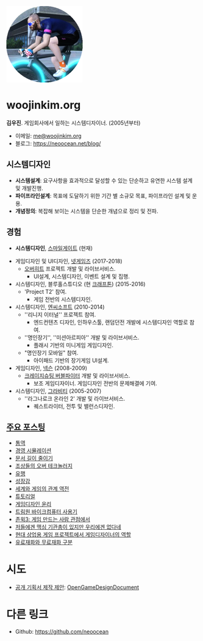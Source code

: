 ![profile](profile.png)



# woojinkim.org

**김우진**. 게임회사에서 일하는 시스템디자이너. (2005년부터)

* 이메일: me@woojinkim.org
* 블로그: https://neoocean.net/blog/



## 시스템디자인

- **시스템설계**: 요구사항을 효과적으로 달성할 수 있는 단순하고 유연한 시스템 설계 및 개발진행.
- **파이프라인설계**: 목표에 도달하기 위한 기간 별 소규모 목표, 파이프라인 설계 및 운용.
- **개념정의**: 복잡해 보이는 시스템을 단순한 개념으로 정리 및 전파.



## 경험

* **시스템디자인**, [스마일게이트](http://www.smilegate.com/) (현재)

- 게임디자인 및 UI디자인, [넷게임즈](http://www.natgames.co.kr/) (2017-2018)
  - [오버히트](https://overhit.nexon.com/) 프로젝트 개발 및 라이브서비스.
    - UI설계, 시스템디자인, 이벤트 설계 및 집행.
- 시스템디자인, 블루홀스튜디오 (현 [크래프톤](http://krafton.com/)) (2015-2016)
  - 'Project T2' 참여.
    - 게임 전반의 시스템디자인.
- 시스템디자인, [엔씨소프트](http://ncsoft.com/) (2010-2014)
  - ''리니지 이터널'' 프로젝트 참여.
    - 엔드컨텐츠 디자인, 인하우스툴, 랜덤던전 개발에 시스템디자인 역할로 참여.
  - ''명인장기'', ''미션아르피아'' 개발 및 라이브서비스.
    - 플래시 기반의 미니게임 게임디자인.
  - "명인장기 모바일" 참여.
    - 아이패드 기반의 장기게임 UI설계.
- 게임디자인, [넥슨](https://www.nexon.com/) (2008-2009)
  - [크레이지슈팅 버블파이터](http://bf.nexon.com/) 개발 및 라이브서비스.
    - 보조 게임디자이너. 게임디자인 전반의 문제해결에 기여.
- 시스템디자인, [그라비티](http://gravity.co.kr/) (2005-2007)
  - ''라그나로크 온라인 2' 개발 및 라이브서비스.
    - 퀘스트라이터, 전투 및 밸런스디자인.



## [주요 포스팅](https://neoocean.net/blog/)

* [통역](https://neoocean.net/blog/translate)
* [경영 시뮬레이션](https://neoocean.net/blog/management-simulation)
* [문서 길이 줄이기](https://neoocean.net/blog/reduce-document-length)
* [조상들의 오버 테크놀러지](https://neoocean.net/blog/life-skills-on-online-games)
* [유행](https://neoocean.net/blog/trend)
* [성장감](https://neoocean.net/blog/feeling-of-growth)
* [세계와 게임의 관계 역전](https://neoocean.net/blog/reverse-the-relationship-between-the-real-world-and-the-game)
* [튜토리얼](https://neoocean.net/blog/game-tutorial)
* [게임디자인 윤리](https://neoocean.net/blog/game-design-ethics)
* [트림원 바이크컴퓨터 사용기](https://neoocean.net/blog/trimm-one-bikecomputer-review)
* [존윅3: 게임 만드는 사람 관점에서](https://neoocean.net/blog/johnwick-3-from-a-game-designer-perspective)
* [저들에겐 맥심 기관총이 있지만 우리에겐 없다네](https://neoocean.net/blog/they-have-a-maxim-gun) 
* [현대 상업용 게임 프로젝트에서 게임디자이너의 역할](https://neoocean.net/blog/game-designers-in-modern-commercial-game-projects)
* [유료재화와 무료재화 구분](https://neoocean.net/blog/free-gem-vs-paid-gem)



# 시도

* [공개 기획서 제작 제안](https://neoocean.net/blog/proposal-for-making-open-game-design-document): [OpenGameDesignDocument](https://github.com/neoocean/OpenGameDesignDocument)



# 다른 링크

* Github: <https://github.com/neoocean>
